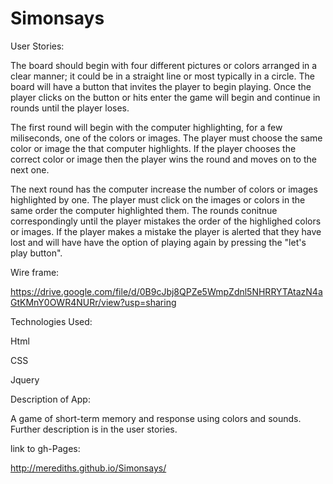 # Simonsays

User Stories:

The board should begin with four different pictures or colors arranged in a clear manner; it could be in a straight line or most typically in a circle. The board will have a button that invites the player to begin playing.  Once the player clicks on the button or hits enter the game will begin and continue in rounds until the player loses.

The first round will begin with the computer highlighting, for a few miliseconds, one of the colors or images.  The player must choose the same color or image the that computer highlights.  If the player chooses the correct color or image then the player wins the round and moves on to the next one.

The next round has the computer increase the number of colors or images highlighted by one.  The player must click on the images or colors in the same order the computer highlighted them.  The rounds conitnue correspondingly until the player mistakes the order of the highlighed colors or images.  If the player makes a mistake the player is alerted that they have lost and will have have the option of playing again by pressing the "let's play button".


Wire frame:

https://drive.google.com/file/d/0B9cJbj8QPZe5WmpZdnl5NHRRYTAtazN4aGtKMnY0OWR4NURr/view?usp=sharing

Technologies Used:

Html

CSS

Jquery

Description of App:

A game of short-term memory and response using colors and sounds.  Further description is in the user stories.


link to gh-Pages:

http://merediths.github.io/Simonsays/

